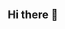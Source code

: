 ## Hi there 👋

<!--
**dericksdump/dericksdump** is a ✨ _special_ ✨ repository because its `README.md` (this file) appears on your GitHub profile.

#### [My Learning history](https://github.com/dericksdump/dericksdump/blob/main/MyCerts.md#learning-history)


